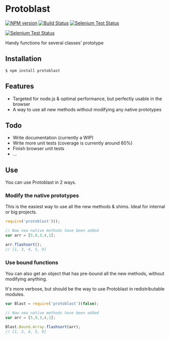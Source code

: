 # Protoblast

[![NPM version](http://img.shields.io/npm/v/protoblast.svg)](https://npmjs.org/package/protoblast) 
[![Build Status](https://secure.travis-ci.org/skerit/protoblast.png?branch=master)](http://travis-ci.org/skerit/protoblast)
[![Selenium Test Status](https://saucelabs.com/buildstatus/skerit-protoblast)](https://saucelabs.com/u/skerit-protoblast)

[![Selenium Test Status](https://saucelabs.com/browser-matrix/skerit-protoblast.svg)](https://saucelabs.com/u/skerit-protoblast)

Handy functions for several classes' prototype

## Installation

    $ npm install protoblast

## Features

* Targeted for node.js & optimal performance, but perfectly usable in the browser
* A way to use all new methods without modifying any native prototypes

## Todo

* Write documentation (currently a WIP)
* Write more unit tests (coverage is currently around 60%)
* Finish browser unit tests
* ...

## Use

You can use Protoblast in 2 ways.

### Modify the native prototypes

This is the easiest way to use all the new methods & shims.
Ideal for internal or big projects.

```javascript
require('protoblast')();

// Now new native methods have been added
var arr = [5,9,3,4,1];

arr.flashsort();
// [1, 3, 4, 5, 9]
```

### Use bound functions

You can also get an object that has pre-bound all the new methods,
without modifying anything.

It's more verbose, but should be the way to use Protoblast in redistributable
modules.

```javascript
var Blast = require('protoblast')(false);

// Now new native methods have been added
var arr = [5,9,3,4,1];

Blast.Bound.Array.flashsort(arr);
// [1, 3, 4, 5, 9]
```